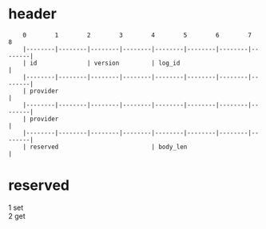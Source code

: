 header
=====

        0        1        2        3        4        5        6        7        8
        |--------|--------|--------|--------|--------|--------|--------|--------|
        | id              | version         | log_id                            |
        |--------|--------|--------|--------|--------|--------|--------|--------|
        | provider                                                              |
        |--------|--------|--------|--------|--------|--------|--------|--------|
        | provider                                                              |
        |--------|--------|--------|--------|--------|--------|--------|--------|
        | reserved                          | body_len                          |

reserved
=====
1 set<br />
2 get<br />
